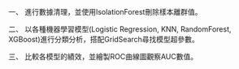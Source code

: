 一、 進行數據清理，並使用IsolationForest刪除樣本離群值。

二、 以各種機器學習模型(Logistic Regression, KNN, RandomForest, XGBoost)進行分類分析，搭配GridSearch尋找模型超參數。

三、 比較各模型的績效，並繪製ROC曲線圖觀察AUC數值。
